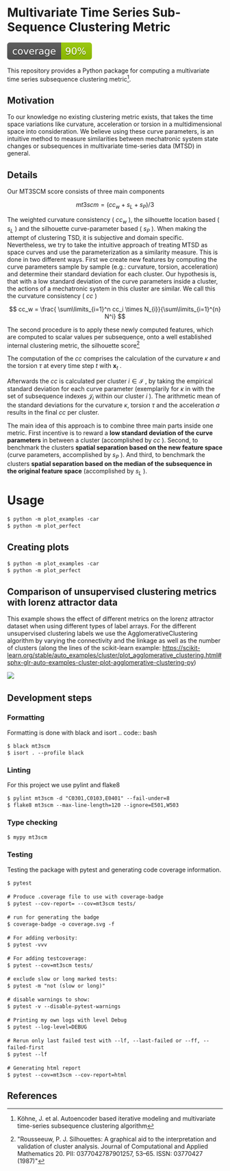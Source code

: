 # Multivariate Time Series Sub-Sequence Clustering Metric

![](coverage.svg)

This repository provides a Python package for computing a multivariate time series subsequence clustering metric[^koehn].


## Motivation

To our knowledge no existing clustering metric exists, that takes the time space variations like curvature, acceleration or torsion in a multidimensional space into consideration. We believe using these curve parameters, is an intuitive method to measure similarities between mechatronic system state changes or subsequences in multivariate time-series data (MTSD) in general.

## Details

Our MT3SCM score consists of three main components

$$
mt3scm = (cc_w + s_L + s_P) / 3
$$

The weighted curvature consistency ( $cc_w$ ), the silhouette location based ( $s_L$ ) and the silhouette curve-parameter based ( $s_P$ ). When making the attempt of clustering TSD, it is subjective and domain specific. Nevertheless, we try to take the intuitive approach of treating MTSD as space curves and use the parameterization as a similarity measure. This is done in two different ways. First we create new features by computing the curve parameters sample by sample (e.g.: curvature, torsion, acceleration) and determine their standard deviation for each cluster. Our hypothesis is, that with a low standard deviation of the curve parameters inside a cluster, the actions of a mechatronic system in this cluster are similar. We call this the curvature consistency ( $cc$ )

$$
cc_w = \frac{ \sum\limits_{i=1}^n cc_i \times N_{i}}{\sum\limits_{i=1}^{n} N^i}
$$

The second procedure is to apply these newly computed features, which are computed to scalar values per subsequence, onto a well established internal clustering metric, the silhouette score[^rous1]

The computation of the $cc$ comprises the calculation of the curvature $\kappa$ and the torsion $\tau$ at every time step $t$ with $\boldsymbol{x}_{t}$ .

Afterwards the $cc$ is calculated per cluster $i \in \mathcal{I}$ , by taking the empirical standard deviation for each curve parameter (exemplarily for $\kappa$ in with the set of subsequence indexes $\mathcal{J}_i$ within our cluster $i$ ).
The arithmetic mean of the standard deviations for the curvature $\kappa$, torsion $\tau$ and the acceleration $a$ results in the final $cc$ per cluster.

The main idea of this approach is to combine three main parts inside one metric.
First incentive is to reward a **low standard deviation of the curve parameters** in between a cluster (accomplished by $cc$ ).
Second, to benchmark the clusters **spatial separation based on the new feature space** (curve parameters, accomplished by $s_P$ ).
And third, to benchmark the clusters **spatial separation based on the median of the subsequence in the original feature space** (accomplished by $s_L$ ).

# Usage

    $ python -m plot_examples -car
    $ python -m plot_perfect

## Creating plots

    $ python -m plot_examples -car
    $ python -m plot_perfect

## Comparison of unsupervised clustering metrics with lorenz attractor data


This example shows the effect of different metrics on the lorenz attractor dataset when using different types of label arrays. For the different unsupervised clustering labels we use the AgglomerativeClustering algorithm by varying the connectivity and the linkage as well as the number of clusters (along the lines of the scikit-learn example: https://scikit-learn.org/stable/auto_examples/cluster/plot_agglomerative_clustering.html#sphx-glr-auto-examples-cluster-plot-agglomerative-clustering-py)


![](ClusterMetricComparisonAgglomerative-lorenz.png)

## Development steps

### Formatting

Formatting is done with black and isort
.. code:: bash

    $ black mt3scm
    $ isort . --profile black

### Linting

For this project we use pylint and flake8

    $ pylint mt3scm -d "C0301,C0103,E0401" --fail-under=8
    $ flake8 mt3scm --max-line-length=120 --ignore=E501,W503

### Type checking

    $ mypy mt3scm


### Testing
Testing the package with pytest and generating code coverage information.

    $ pytest

    # Produce .coverage file to use with coverage-badge
    $ pytest --cov-report= --cov=mt3scm tests/

    # run for generating the badge
    $ coverage-badge -o coverage.svg -f

    # For adding verbosity:
    $ pytest -vvv

    # For adding testcoverage:
    $ pytest --cov=mt3scm tests/

    # exclude slow or long marked tests:
    $ pytest -m "not (slow or long)"

    # disable warnings to show:
    $ pytest -v --disable-pytest-warnings

    # Printing my own logs with level Debug
    $ pytest --log-level=DEBUG

    # Rerun only last failed test with --lf, --last-failed or --ff, --failed-first
    $ pytest --lf

    # Generating html report
    $ pytest --cov=mt3scm --cov-report=html


## References

[^koehn]: Köhne, J. et al. Autoencoder based iterative modeling and multivariate time-series subsequence clustering algorithm

[^rous1]: "Rousseeuw, P. J. Silhouettes: A graphical aid to the interpretation and validation of cluster analysis. Journal of Computational and Applied Mathematics 20. PII: 0377042787901257, 53–65. ISSN: 03770427 (1987)"
